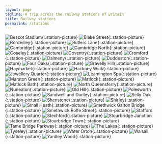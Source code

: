 ```yaml
---
layout: page
tagline: A trip across the railway stations of Britain
title: Railway stations
permalink: /stations
---
```


![Bescot Stadium](/images/trains/stations/bsc.jpg){:.station-picture}
![Blake Street](/images/trains/stations/bkt.jpg){:.station-picture}
![Bordesley](/images/trains/stations/bbs.jpg){:.station-picture}
![Butlers Lane](/images/trains/stations/bul.jpg){:.station-picture}
![Cambridge](/images/trains/stations/cbg.jpg){:.station-picture}
![Cambridge North](/images/trains/stations/cmb.jpg){:.station-picture}
![Coseley](/images/trains/stations/csy.jpg){:.station-picture}
![Coventry](/images/trains/stations/cov.jpg){:.station-picture}
![Cromford](/images/trains/stations/cmf.jpg){:.station-picture}
![Dalmeny](/images/trains/stations/dam.jpg){:.station-picture}
![Duddeston](/images/trains/stations/dud.jpg){:.station-picture}
![Four Oaks](/images/trains/stations/fok.jpg){:.station-picture}
![Gravelly Hill](/images/trains/stations/gvh.jpg){:.station-picture}
![Haymarket](/images/trains/stations/hym.jpg){:.station-picture}
![Hackney Wick](/images/trains/stations/hkw.jpg){:.station-picture}
![Jewellery Quarter](/images/trains/stations/jeq.jpg){:.station-picture}
![Leamington Spa](/images/trains/stations/lms.jpg){:.station-picture}
![Marston Green](/images/trains/stations/mgn.jpg){:.station-picture}
![Matlock](/images/trains/stations/mat.jpg){:.station-picture}
![Matlock Bath](/images/trains/stations/mtb.jpg){:.station-picture}
![North Queensferry](/images/trains/stations/nqu.jpg){:.station-picture}
![Nuneaton](/images/trains/stations/nun.jpg){:.station-picture}
![Old Hill](/images/trains/stations/ohl.jpg){:.station-picture}
![Polesworth](/images/trains/stations/psw.jpg){:.station-picture}
![Sandwell and Dudley](/images/trains/stations/sad.jpg){:.station-picture}
![Selly Oak](/images/trains/stations/sly.jpg){:.station-picture}
![Shenstone](/images/trains/stations/sen.jpg){:.station-picture}
![Shirley](/images/trains/stations/srl.jpg){:.station-picture}
![Small Heath](/images/trains/stations/sma.jpg){:.station-picture}
![Smethwick Galton Bridge](/images/trains/stations/sgb.jpg){:.station-picture}
![Smethwick Rolfe Street](/images/trains/stations/smr.jpg){:.station-picture}
![Stafford](/images/trains/stations/sta.jpg){:.station-picture}
![Stechford](/images/trains/stations/scf.jpg){:.station-picture}
![Stourbridge Junction](/images/trains/stations/sbj.jpg){:.station-picture}
![Stourbridge Town](/images/trains/stations/sbt.jpg){:.station-picture}
![Tame Bridge Parkway](/images/trains/stations/tab.jpg){:.station-picture}
![The Lakes](/images/trains/stations/tlk.jpg){:.station-picture}
![Tyseley](/images/trains/stations/tys.jpg){:.station-picture}
![Water Orton](/images/trains/stations/wto.jpg){:.station-picture}
![Walsall](/images/trains/stations/wsl.jpg){:.station-picture}
![Yardley Wood](/images/trains/stations/yrd.jpg){:.station-picture}
